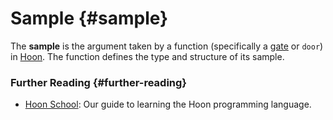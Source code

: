# Sample {#sample}

The **sample** is the argument taken by a function (specifically a [gate](gate.md) or `door`) in [Hoon](hoon.md). The function defines the type and structure of its sample.

### Further Reading {#further-reading}

- [Hoon School](../courses/hoon-school): Our guide to learning the Hoon programming language.
